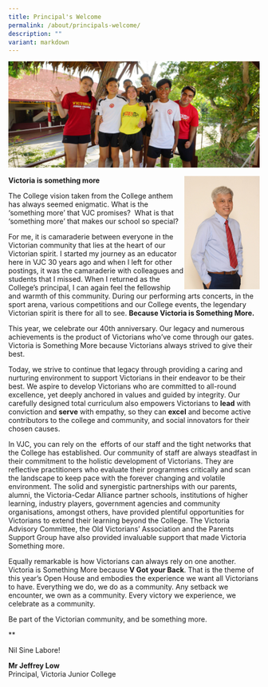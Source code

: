 ```yaml
---
title: Principal's Welcome
permalink: /about/principals-welcome/
description: ""
variant: markdown
---
```

![](/images/Sub%20Page%20Banners%202023/Principal's%20Message.jpg)

<img src="/images/JeffreyLow-1365x2048.jpeg" style="width:30%" align="right">

**Victoria is something more**

The College vision taken from the College anthem has always seemed enigmatic. What is the ‘something more’ that VJC promises?&nbsp; What is that ‘something more’ that makes our school so special?

For me, it is camaraderie between everyone in the Victorian community that lies at the heart of our Victorian spirit. I started my journey as an educator here in VJC 30 years ago and when I left for other postings, it was the camaraderie with colleagues and students that I missed. When I returned as the College’s principal, I can again feel the fellowship and warmth of this community. During our performing arts concerts, in the sport arena, various competitions and our College events, the legendary Victorian spirit is there for all to see. **Because Victoria is Something More.**

This year, we celebrate our 40th anniversary. Our legacy and numerous achievements is the product of Victorians who’ve come through our gates. Victoria is Something More because Victorians always strived to give their best.&nbsp;

Today, we strive to continue that legacy through providing a caring and nurturing environment to support Victorians in their endeavor to be their best. We aspire to develop Victorians who are committed to all-round excellence, yet deeply anchored in values and guided by integrity. Our carefully designed total curriculum also empowers Victorians to **lead** with conviction and **serve** with empathy, so they can **excel** and become active contributors to the college and community, and social innovators for their chosen causes.&nbsp;

In VJC, you can rely on the&nbsp; efforts of our staff and the tight networks that the College has established. Our community of staff are always steadfast in their commitment to the holistic development of Victorians. They are reflective practitioners who evaluate their programmes critically and scan the landscape to keep pace with the forever changing and volatile environment. The solid and synergistic partnerships with our parents, alumni, the Victoria-Cedar Alliance partner schools, institutions of higher learning, industry players, government agencies and community organisations, amongst others, have provided plentiful opportunities for Victorians to extend their learning beyond the College. The Victoria Advisory Committee, the Old Victorians’ Association and the Parents Support Group have also provided invaluable support that made Victoria Something more.

Equally remarkable is how Victorians can always rely on one another. Victoria is Something More because **V Got your Back**. That is the theme of this year’s Open House and embodies the experience we want all Victorians to have. Everything we do, we do as a community. Any setback we encounter, we own as a community. Every victory we experience, we celebrate as a community.&nbsp;

Be part of the Victorian community, and be something more.

**

Nil Sine Labore!

**Mr Jeffrey Low**  
Principal, Victoria Junior College